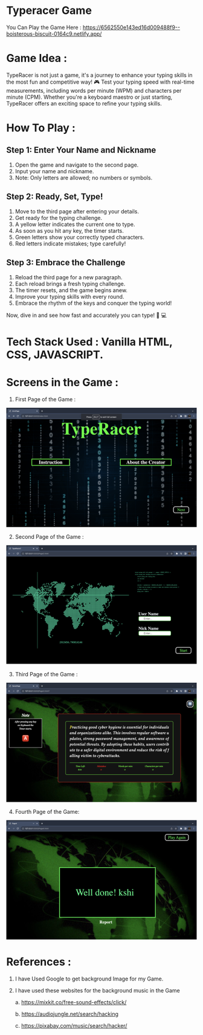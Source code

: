 # Typeracer Game

You Can Play the Game Here : https://6562550e143ed16d009488f9--boisterous-biscuit-0164c9.netlify.app/

# Game Idea : 

TypeRacer is not just a game, it's a journey to enhance your typing skills in the most fun and competitive way! 🎮 Test your typing speed with real-time measurements, including words per minute (WPM) and characters per minute (CPM). Whether you're a keyboard maestro or just starting, TypeRacer offers an exciting space to refine your typing skills.


# How To Play : 

## Step 1: Enter Your Name and Nickname

1. Open the game and navigate to the second page.
2. Input your name and nickname.
3. Note: Only letters are allowed; no numbers or symbols.

## Step 2: Ready, Set, Type!

1. Move to the third page after entering your details.
2. Get ready for the typing challenge.
3. A yellow letter indicates the current one to type.
4. As soon as you hit any key, the timer starts.
5. Green letters show your correctly typed characters.
6. Red letters indicate mistakes; type carefully!

## Step 3: Embrace the Challenge

1. Reload the third page for a new paragraph.
2. Each reload brings a fresh typing challenge.
3. The timer resets, and the game begins anew.
4. Improve your typing skills with every round.
5. Embrace the rhythm of the keys and conquer the typing world!

Now, dive in and see how fast and accurately you can type! 🚀 💻


# Tech Stack Used : Vanilla HTML, CSS, JAVASCRIPT.


# Screens in the Game : 
1. First Page of the Game : 

![Alt text](Page1.png)

2. Second Page of the Game : 

![Alt text](Page2.png)

3. Third Page of the Game : 

![Alt text](Page3.png)

4. Fourth Page of the Game: 

![Alt text](Page4.png)

# References :

1. I have Used Google to get background Image for my Game. 

2. I have used these websites for the background music in the Game

   a. https://mixkit.co/free-sound-effects/click/

   b. https://audiojungle.net/search/hacking

   c. https://pixabay.com/music/search/hacker/

